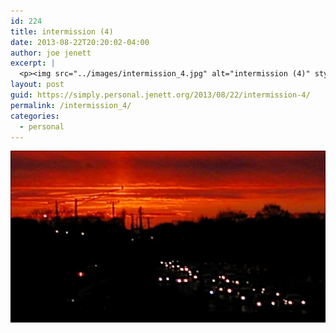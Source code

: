 ```yaml
---
id: 224
title: intermission (4)
date: 2013-08-22T20:20:02-04:00
author: joe jenett
excerpt: |
  <p><img src="../images/intermission_4.jpg" alt="intermission (4)" style="border:none;" /></p>
layout: post
guid: https://simply.personal.jenett.org/2013/08/22/intermission-4/
permalink: /intermission_4/
categories:
  - personal
---
```

<img src="../images/intermission_4.jpg" alt="intermission (4)" style="border:none;" />